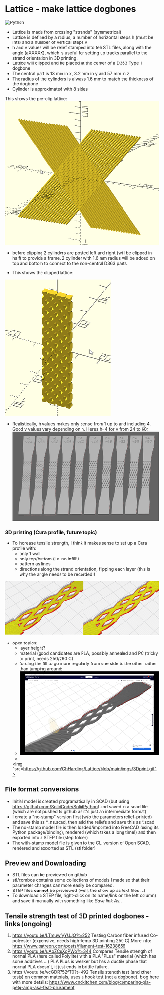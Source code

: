 # Lattice - make lattice dogbones

![Python](https://img.shields.io/badge/python-%2314354C.svg?style=for-the-badge&logo=python&logoColor=white)

- Lattice is made from crossing "strands" (symmetrical)
- Lattice is defined by a radius, a number of horizontal steps h (must be ints) and a number of vertical steps v
- h and v values will be relief stamped into teh STL files, along with the angle (aXXXXX), which is useful for setting up tracks parallel to the strand orientation in 3D printing.  
- Lattice will clipped and be placed at the center of a D363 Type 1 dogbone
- The central part is 13 mm in x, 3.2 mm in y and 57 mm in z  
- The radius of the cylinders is always 1.6 mm to match the thickness of the dogbone
- Cylinder is approximated with 8 sides  

This shows the pre-clip lattice:
![](/imgs/lattice.PNG)

- before clipping 2 cylinders are posted left and right (will be clipped in half) to provide a frame. 2 cylinder with 1.6 mm radius will be added on top and bottom to connect to the non-central D363 parts

- This shows the clipped lattice:

![](/imgs/clipped.PNG)

- Realistically, h values makes only sense from 1 up to and including 4. Good v values vary depending on h. Heres h=4 for v from 24 to 60:
![](/imgs/dogbones.PNG)

### 3D printing (Cura profile, future topic)
- To increase tensile strength, I think it makes sense to set up a Cura profile with:
    - only 1 wall
    - only top/buttom (i.e. no infill!)
    - pattern as lines
    - directions along the strand orientation, flipping each layer (this is why the angle needs to be recorded!)

![](/imgs/dogbone_print_orientation.png)
- open topics:
    - layer height?
    - material (good candidates are PLA, possibly annealed and PC (tricky to print, needs 250/260 C)
    - forcing the fill to go more regularly from one side to the other, rather than jumping around:
    - ![](https://github.com/ChHarding/Lattice/blob/main/imgs/3Dprint.gif) 
    - 
  <img "src=https://github.com/ChHarding/Lattice/blob/main/imgs/3Dprint.gif">

## File format conversions
- Initial model is created programatically in SCAD (but using https://github.com/SolidCode/SolidPython) and saved in a scad file (which are not pushed to github as it's just an intermediate format)
- I create a "no-stamp" version first (w/o the parameters relief-printed) and save this as *_ns.scad, then add the reliefs and save this as *.scad
- The no-stamp model file is then loaded/imported into FreeCAD (using its Python package/binding), rendered (which takes a long time!) and then exported into a STEP file (step folder)
- The with-stamp model file is given to the CLI version of Open SCAD, rendered and exported as STL (stl folder) 

## Preview and Downloading
- STL files can be previewed on github
- stl/combos contains some collections of models I made so that their parameter changes can more easily be compared.
- STEP files __cannot__ be previewed (well, the show up as text files ...)
- To download a STEP file, right-click on its name/link on the left column) and save it manually with something like _Save link As.._

## Tensile strength test of 3D printed dogbones - links (ongoing)
1) https://youtu.be/LTmuwfyYUJQ?t=252  Testing Carbon fiber infused Co-polyester (expensive, needs high-temp 3D printing 250 C).More info: https://www.patreon.com/posts/filament-test-16238656
2) https://youtu.be/uAoZCpXoPWo?t=344  Compares Tensile strength of normal PLA (here called Polylite) with a PLA "PLus" material  (which has some additives ...) PLA PLus is weaker but has a ductile phase that normal PLA doesn't, it just ends in brittle failure.
3) https://youtu.be/ycGDR752fT0?t=492  Tensile stength test (and other tests) on common materials, uses a hook test (not a dogbone). blog here with more details: https://www.cnckitchen.com/blog/comparing-pla-petg-amp-asa-feat-prusament  
